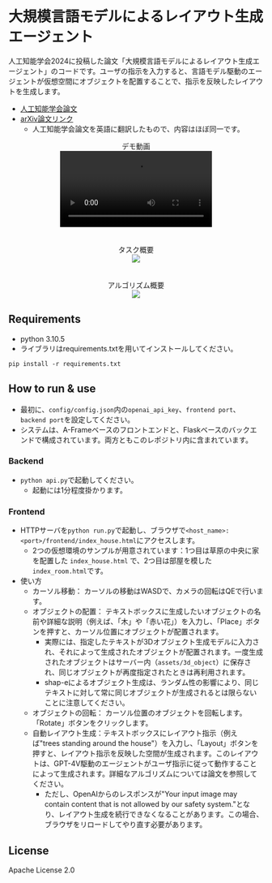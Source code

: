 # 大規模言語モデルによるレイアウト生成エージェント

人工知能学会2024に投稿した論文「大規模言語モデルによるレイアウト生成エージェント」のコードです。ユーザの指示を入力すると、言語モデル駆動のエージェントが仮想空間にオブジェクトを配置することで、指示を反映したレイアウトを生成します。

- [人工知能学会論文](https://www.jstage.jst.go.jp/article/pjsai/JSAI2024/0/JSAI2024_2F4GS503/_pdf/-char/ja)
- [arXiv論文リンク](https://arxiv.org/pdf/2405.08037)
    - 人工知能学会論文を英語に翻訳したもので、内容はほぼ同一です。

<div align="center">
    デモ動画<br>
    <video src="https://github.com/ckdjrkffz/layout-agent-jp/assets/129842419/c711c200-af9e-4dc6-a792-bc23578f1dd5">
</div>
<br><br>

<div align="center">
    タスク概要<br>
    <img src="https://github.com/ckdjrkffz/layout-agent-jp/assets/129842419/970a6d8c-daf2-4f84-a0d3-288edadddbdb">
</div>
<br><br>

<div align="center">
    アルゴリズム概要<br>
    <img src="https://github.com/ckdjrkffz/layout-agent-jp/assets/129842419/06af82a7-fdfc-4893-a01e-db9faeca7e01">
</div>


## Requirements

- python 3.10.5
- ライブラリはrequirements.txtを用いてインストールしてください。
```
pip install -r requirements.txt
```

## How to run & use

- 最初に、`config/config.json`内の`openai_api_key`、`frontend port`、`backend port`を設定してください。
- システムは、A-Frameベースのフロントエンドと、Flaskベースのバックエンドで構成されています。両方ともこのレポジトリ内に含まれています。

### Backend

- `python api.py`で起動してください。
    - 起動には1分程度掛かります。

### Frontend

- HTTPサーバを`python run.py`で起動し、ブラウザで`<host_name>:<port>/frontend/index_house.html`にアクセスします。
    - 2つの仮想環境のサンプルが用意されています：1つ目は草原の中央に家を配置した `index_house.html` で、2つ目は部屋を模した `index_room.html`です。
- 使い方
    - カーソル移動： カーソルの移動はWASDで、カメラの回転はQEで行います。
    - オブジェクトの配置： テキストボックスに生成したいオブジェクトの名前や詳細な説明（例えば、「木」や「赤い花」）を入力し、「Place」ボタンを押すと、カーソル位置にオブジェクトが配置されます。
        - 実際には、指定したテキストが3Dオブジェクト生成モデルに入力され、それによって生成されたオブジェクトが配置されます。一度生成されたオブジェクトはサーバー内（`assets/3d_object`）に保存され、同じオブジェクトが再度指定されたときは再利用されます。
        - shap-eによるオブジェクト生成は、ランダム性の影響により、同じテキストに対して常に同じオブジェクトが生成されるとは限らないことに注意してください。
    - オブジェクトの回転： カーソル位置のオブジェクトを回転します。「Rotate」ボタンをクリックします。
    - 自動レイアウト生成：テキストボックスにレイアウト指示（例えば"trees standing around the house"）を入力し、「Layout」ボタンを押すと、レイアウト指示を反映した空間が生成されます。このレイアウトは、GPT-4V駆動のエージェントがユーザ指示に従って動作することによって生成されます。詳細なアルゴリズムについては論文を参照してください。
        - ただし、OpenAIからのレスポンスが"Your input image may contain content that is not allowed by our safety system."となり、レイアウト生成を続行できなくなることがあります。この場合、ブラウザをリロードしてやり直す必要があります。

## License
Apache License 2.0
